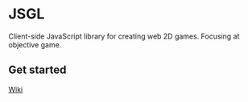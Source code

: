 # JSGL
Client-side JavaScript library for creating web 2D games. Focusing at objective game.
## Get started
[Wiki](https://github.com/Moderrek/JSGL/wiki)
